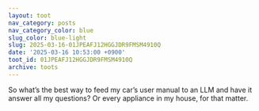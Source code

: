 ```yaml
---
layout: toot
nav_category: posts
nav_category_color: blue
slug_color: blue-light
slug: 2025-03-16-01JPEAFJ12HGGJDR9FMSM4910Q
date: '2025-03-16 10:53:00 +0900'
toot_id: 01JPEAFJ12HGGJDR9FMSM4910Q
archive: toots
---
```

<p>So what’s the best way to feed my car’s user manual to an LLM and have it answer all my questions? Or every appliance in my house, for that matter.</p>
<div class='gallery'></div>
